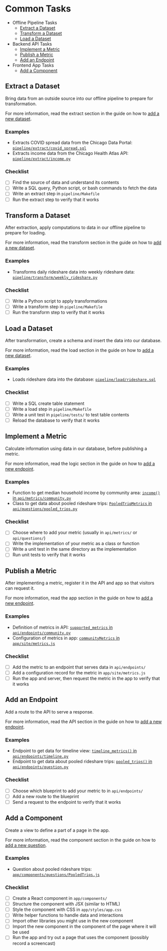 # Common Tasks

- Offline Pipeline Tasks
  - [Extract a Dataset](#extract-a-dataset)
  - [Transform a Dataset](#transform-a-dataset)
  - [Load a Dataset](#load-a-dataset)
- Backend API Tasks
  - [Implement a Metric](#implement-a-metric)
  - [Publish a Metric](#publish-a-metric)
  - [Add an Endpoint](#add-an-endpoint)
- Frontend App Tasks
  - [Add a Component](#add-a-component)

## Extract a Dataset

Bring data from an outside source into our offline pipeline to prepare for transformation.

For more information, read the extract section in the guide on how to [add a new dataset](new_dataset.md#extract).

### Examples

- Extracts COVID spread data from the Chicago Data Portal: [`pipeline/extract/covid_spread.sql`](../../pipeline/extract/covid_spread.sql)
- Extracts income data from the Chicago Health Atlas API: [`pipeline/extract/income.py`](../../pipeline/extract/income.py)

### Checklist

- [ ] Find the source of data and understand its contents
- [ ] Write a SQL query, Python script, or bash commands to fetch the data
- [ ] Write an extract step in `pipeline/Makefile`
- [ ] Run the extract step to verify that it works

## Transform a Dataset

After extraction, apply computations to data in our offline pipeline to prepare for loading.

For more information, read the transform section in the guide on how to [add a new dataset](new_dataset.md#transform).

### Examples

- Transforms daily rideshare data into weekly rideshare data: [`pipeline/transform/weekly_rideshare.py`](../../pipeline/transform/weekly_rideshare.py)

### Checklist

- [ ] Write a Python script to apply transformations
- [ ] Write a transform step in `pipeline/Makefile`
- [ ] Run the transform step to verify that it works

## Load a Dataset

After transformation, create a schema and insert the data into our database.

For more information, read the load section in the guide on how to [add a new dataset](new_dataset.md#load).

### Examples

- Loads rideshare data into the database: [`pipeline/load/rideshare.sql`](../../pipeline/load/rideshare.sql)

### Checklist

- [ ] Write a SQL create table statement
- [ ] Write a load step in `pipeline/Makefile`
- [ ] Write a unit test in `pipeline/tests/` to test table contents
- [ ] Reload the database to verify that it works

## Implement a Metric

Calculate information using data in our database, before publishing a metric.

For more information, read the logic section in the guide on how to [add a new endpoint](#new_endpoint.md#implement-logic).

### Examples

- Function to get median household income by community area: [`income()` in `api/metrics/community.py`](../../api/metrics/community.py)
- Class to get data about pooled rideshare trips: [`PooledTripMetrics` in `api/questions/pooled_trips.py`](../../api/questions/pooled_trips.py)

### Checklist

- [ ] Choose where to add your metric (usually in `api/metrics/` or `api/questions/`)
- [ ] Write the implementation of your metric as a class or function
- [ ] Write a unit test in the same directory as the implementation
- [ ] Run unit tests to verify that it works

## Publish a Metric

After implementing a metric, register it in the API and app so that visitors can request it.

For more information, read the app section in the guide on how to [add a new endpoint](#new_endpoint.md#add-metric-to-app).

### Examples

- Definition of metrics in API: [`supported_metrics` in `api/endpoints/community.py`](../../api/endpoints/community.py)
- Configuration of metrics in app: [`communityMetrics` in `app/site/metrics.js`](../../app/site/metrics.js)

### Checklist

- [ ] Add the metric to an endpoint that serves data in `api/endpoints/`
- [ ] Add a configuration record for the metric in `app/site/metrics.js`
- [ ] Run the app and server, then request the metric in the app to verify that it works

## Add an Endpoint

Add a route to the API to serve a response.

For more information, read the API section in the guide on how to [add a new endpoint](#new_endpoint.md#add-to-api).

### Examples

- Endpoint to get data for timeline view: [`timeline_metrics()` in `api/endpoints/timeline.py`](../../api/endpoints/timeline.py)
- Endpoint to get data about pooled rideshare trips: [`pooled_trips()` in `api/endpoints/question.py`](../../api/endpoints/question.py)

### Checklist

- [ ] Choose which blueprint to add your metric to in `api/endpoints/`
- [ ] Add a new route to the blueprint
- [ ] Send a request to the endpoint to verify that it works

## Add a Component

Create a view to define a part of a page in the app.

For more information, read the component section in the guide on how to [add a new question](#new_question.md#implement-frontend-component).

### Examples

- Question about pooled rideshare trips: [`app/components/questions/PooledTrips.js`](../../app/components/questions/PooledTrips.js)

### Checklist

- [ ] Create a React component in `app/components/`
- [ ] Structure the component with JSX (similar to HTML)
- [ ] Style the component with CSS in `app/styles/app.css`
- [ ] Write helper functions to handle data and interactions
- [ ] Import other libraries you might use in the new component
- [ ] Import the new component in the component of the page where it will be used
- [ ] Run the app and try out a page that uses the component (possibly record a screencast)
